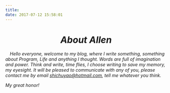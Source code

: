 ```yaml
---
title: 
date: 2017-07-12 15:58:01
---
```

# <center>*About Allen*</center>

*&#8195;Hello everyone, welcome to my blog, where I write something, something about Program, Life and anything I thought. Words are full of imagination and power. Think and write, time flies, I choose writing to save my memory, my eyesight. It will be pleased to communicate with any of you, please contact me by email <shichuyao@hotmail.com>, tell me whatever you think.*

*My great honor!*

